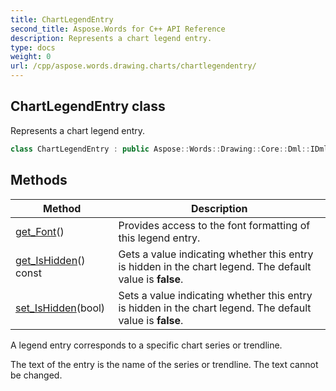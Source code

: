 ```yaml
---
title: ChartLegendEntry
second_title: Aspose.Words for C++ API Reference
description: Represents a chart legend entry. 
type: docs
weight: 0
url: /cpp/aspose.words.drawing.charts/chartlegendentry/
---
```

## ChartLegendEntry class


Represents a chart legend entry.

```cpp
class ChartLegendEntry : public Aspose::Words::Drawing::Core::Dml::IDmlExtensionListSource, public Aspose::Words::IRunAttrSource
```


## Methods

| Method | Description |
| --- | --- |
| [get_Font](./get_font/)() | Provides access to the font formatting of this legend entry. |
| [get_IsHidden](./get_ishidden/)() const | Gets a value indicating whether this entry is hidden in the chart legend. The default value is **false**. |
| [set_IsHidden](./set_ishidden/)(bool) | Sets a value indicating whether this entry is hidden in the chart legend. The default value is **false**. |

A legend entry corresponds to a specific chart series or trendline.

The text of the entry is the name of the series or trendline. The text cannot be changed.


